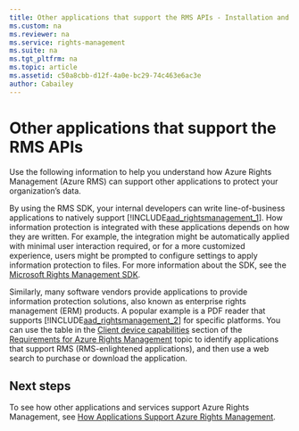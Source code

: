 ```yaml
---
title: Other applications that support the RMS APIs - Installation and configuration
ms.custom: na
ms.reviewer: na
ms.service: rights-management
ms.suite: na
ms.tgt_pltfrm: na
ms.topic: article
ms.assetid: c50a8cbb-d12f-4a0e-bc29-74c463e6ac3e
author: Cabailey
---
```

# Other applications that support the RMS APIs
Use the following information to help you understand how Azure Rights Management (Azure RMS) can support other applications to protect your organization’s data.

By using the RMS SDK, your internal developers can write line-of-business applications to natively support [!INCLUDE[aad_rightsmanagement_1](../includes/aad_rightsmanagement_1_md.md)]. How information protection is integrated with these applications depends on how they are written. For example, the integration might be automatically applied with minimal user interaction required, or for a more customized experience, users might be prompted to configure settings to apply information protection to files. For more information about the SDK, see the [Microsoft Rights Management SDK](http://msdn.microsoft.com/library/hh552972%28v=vs.85%29.aspx).

Similarly, many software vendors provide applications to provide  information protection solutions, also known as enterprise rights management (ERM) products. A popular example is a PDF reader that supports [!INCLUDE[aad_rightsmanagement_2](../includes/aad_rightsmanagement_2_md.md)] for specific platforms. You can use the table in the [Client device capabilities](requirements-for-azure-rights-management.md#BKMK_ClientCapabilities) section of the [Requirements for Azure Rights Management](requirements-for-azure-rights-management.md) topic to identify applications that support RMS (RMS-enlightened applications), and then use a web search to purchase or download the application.

## Next steps

To see how other applications and services support Azure Rights Management, see [How Applications Support Azure Rights Management](how-applications-support-azure-rights-management.md).